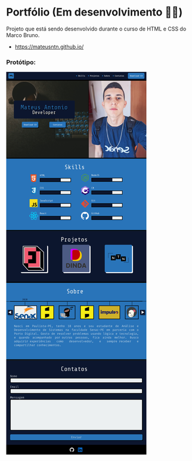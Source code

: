 # Portfólio (Em desenvolvimento :man_technologist:)

Projeto que está sendo desenvolvido durante o curso de HTML e CSS do Marco Bruno.
- https://mateusntn.github.io/

### Protótipo:
<img src="assets/img/toReadme/prototype.png" alt="Imagem do Protótipo">